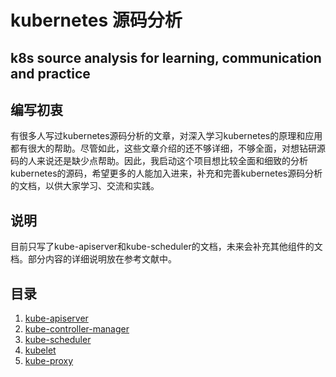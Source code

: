 # kubernetes 源码分析
## k8s source analysis for learning, communication and practice

## 编写初衷
有很多人写过kubernetes源码分析的文章，对深入学习kubernetes的原理和应用都有很大的帮助。尽管如此，这些文章介绍的还不够详细，不够全面，对想钻研源码的人来说还是缺少点帮助。因此，我启动这个项目想比较全面和细致的分析kubernetes的源码，希望更多的人能加入进来，补充和完善kubernetes源码分析的文档，以供大家学习、交流和实践。

## 说明
目前只写了kube-apiserver和kube-scheduler的文档，未来会补充其他组件的文档。部分内容的详细说明放在参考文献中。

## 目录
1. [kube-apiserver](./kube-apiserver/kube-apiserver.md)
2. [kube-controller-manager](./kube-controller-manager/kube-controller-manager.md)
3. [kube-scheduler](./kube-scheduler/kube-scheduler.md)
4. [kubelet](./kubelet/kubelet.md)
5. [kube-proxy](./kube-proxy/kube-proxy.md)
